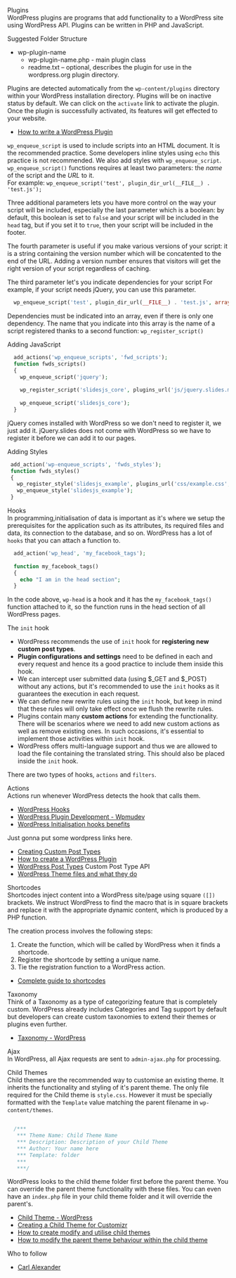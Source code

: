 Plugins  
WordPress plugins are programs that add functionality to a WordPress site using WordPress API. Plugins can be written in PHP and JavaScript.  

Suggested Folder Structure  
* wp-plugin-name
  * wp-plugin-name.php - main plugin class
  * readme.txt – optional, describes the plugin for use in the wordpress.org plugin directory.
  
Plugins are detected automatically from the `wp-content/plugins` directory within your WordPress installation directory. Plugins will be on inactive status by default. We can click on the `activate` link to activate the plugin. Once the plugin is successfully activated, its features will get effected to your website.   

* [How to write a WordPress Plugin](http://www.yaconiello.com/blog/how-to-write-wordpress-plugin/)

`wp_enqueue_script` is used to include scripts into an HTML document. It is the recommended practice. Some developers inline styles using `echo` this practice is not recommended. We also add styles with `wp_enqueue_script`.   
`wp_enqueue_script()` functions requires at least two parameters: the _name_ of the script and the _URL_ to it.  
For example: `wp_enqueue_script('test', plugin_dir_url(__FILE__) . 'test.js');`

Three additional parameters lets you have more control on the way your script will be included, especially the last parameter which is a boolean: by default, this boolean is set to `false` and your script will be included in the `head` tag, but if you set it to `true`, then your script will be included in the footer.

The fourth parameter is useful if you make various versions of your script: it is a string containing the version number which will be concatented to the end of the URL. Adding a version number ensures that visitors will get the right version of your script regardless of caching.

The third parameter let's you indicate dependencies for your script For example, if your script needs jQuery, you can use this parameter.

```php 
  wp_enqueue_script('test', plugin_dir_url(__FILE__) . 'test.js', array('jquery')); 
```

Dependencies must be indicated into an array, even if there is only one dependency. The name that you indicate into this array is the name of a script registered thanks to a second function: `wp_register_script()`

Adding JavaScript

```php
  add_actions('wp_enqueue_scripts', 'fwd_scripts');
  function fwds_scripts()
  {
    wp_enqueue_script('jquery');
    
    wp_register_script('slidesjs_core', plugins_url('js/jquery.slides.min.js',__FILE__), array("jquery"));
    
    wp_enqueue_script('slidesjs_core');
  }
```

jQuery comes installed with WordPress so we don't need to register it, we just add it. jQuery.slides does not come with WordPress so we have to register it before we can add it to our pages.

Adding Styles

```php
 add_action('wp-enqueue_scripts', 'fwds_styles');
 function fwds_styles()
 {
   wp_register_style('slidesjs_example', plugins_url('css/example.css', __FILE__));
   wp_enqueue_style('slidesjs_example');
 }
```

Hooks  
In programming,initialisation of data is important as it's where we setup the prerequisites for the application such as its attributes, its required files and data, its connection to the database, and so on. WordPress has a lot of `hooks` that you can attach a function to. 

```php
  add_action('wp_head', 'my_facebook_tags');
  
  function my_facebook_tags()
  {
    echo "I am in the head section";
  }
```

In the code above, `wp-head` is a hook and it has the `my_facebook_tags()` function attached to it, so the function runs in the head section of all WordPress pages.

The `init` hook
* WordPress recommends the use of `init` hook for **registering new custom post types**.
* **Plugin configurations and settings** need to be defined in each and every request and hence its a good practice to include them inside this hook.
* We can intercept user submitted data (using $_GET and $_POST) without any actions, but it's recommended to use the `init` hooks as it guarantees the execution in each request.
* We can define new rewrite rules using the `init` hook, but keep in mind that these rules will only take effect once we flush the rewrite rules.
* Plugins contain many **custom actions** for extending the functionality. There will be scenarios where we need to add new custom actions as well as remove existing ones. In such occasions, it's essential to implement those activities within `init` hook.
* WordPress offers multi-language support and thus we are allowed to load the file containing the translated string. This should also be placed inside the `init` hook.


There are two types of hooks, `actions` and `filters`. 

Actions  
Actions run whenever WordPress detects the hook that calls them.

* [WordPress Hooks](https://premium.wpmudev.org/blog/wordpress-hooks/)
* [WordPress Plugin Development - Wpmudev](https://premium.wpmudev.org/blog/wordpress-plugin-development-guide/)
* [WordPress Initialisation hooks benefits](https://code.tutsplus.com/articles/wordpress-initialization-hooks-benefits-and-common-mistakes--wp-34427)


Just gonna put some wordpress links here.
* [Creating Custom Post Types](https://www.elegantthemes.com/blog/tips-tricks/creating-custom-post-types-in-wordpress) 
* [How to create a WordPress Plugin](https://www.elegantthemes.com/blog/tips-tricks/how-to-create-a-wordpress-plugin)
* [WordPress Post Types](https://codex.wordpress.org/Post_Types) Custom Post Type API  
* [WordPress Theme files and what they do](https://www.doitwithwp.com/rundown-wordpress-theme-files-what-they-do/)

Shortcodes  
Shortcodes inject content into a WordPress site/page using square `([])` brackets. We instruct WordPress to find the macro that is in square brackets and replace it with the appropriate dynamic content, which is produced by a PHP function.

The creation process involves the following steps:
1. Create the function, which will be called by WordPress when it finds a shortcode.
2. Register the shortcode by setting a unique name.
3. Tie the registration function to a WordPress action.

* [Complete guide to shortcodes](https://www.smashingmagazine.com/2012/05/wordpress-shortcodes-complete-guide/)

Taxonomy  
Think of a Taxonomy as a type of categorizing feature that is completely custom. WordPress already includes Categories and Tag support by default but developers can create custom taxonomies to extend their themes or plugins even further.
* [Taxonomy - WordPress](https://codex.wordpress.org/Taxonomies)  

Ajax  
In WordPress, all Ajax requests are sent to `admin-ajax.php` for processing.

Child Themes       
Child themes are the recommended way to customise an existing theme. It inherits the functionality and styling of it's parent theme. The only file required for the Child theme is `style.css`. However it must be specially formatted with the `Template` value matching the parent filename in `wp-content/themes`.

```css

  /***
   *** Theme Name: Child Theme Name
   *** Description: Description of your Child Theme
   *** Author: Your name here
   *** Template: folder
   ***
   ***/
```
WordPress looks to the child theme folder first before the parent theme. You can override the parent theme functionality with these files. You can even have an `index.php` file in your child theme folder and it will override the parent's.  
* [Child Theme - WordPress](https://codex.wordpress.org/Child_Themes)  
* [Creating a Child Theme for Customizr](http://docs.presscustomizr.com/article/24-creating-a-child-theme-for-customizr)  
* [How to create modify and utilise child themes](https://www.doitwithwp.com/what-why-how-child-themes-wordpress/)
* [How to modify the parent theme behaviour within the child theme](https://code.tutsplus.com/articles/how-to-modify-the-parent-theme-behavior-within-the-child-theme--wp-31006)  

Who to follow
* [Carl Alexander](https://carlalexander.ca)
